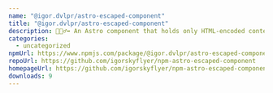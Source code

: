 ```yaml
---
name: "@igor.dvlpr/astro-escaped-component"
title: "@igor.dvlpr/astro-escaped-component"
description: 🏃🏻‍♂️‍➡️ An Astro component that holds only HTML-encoded content. 📜
categories:
  - uncategorized
npmUrl: https://www.npmjs.com/package/@igor.dvlpr/astro-escaped-component
repoUrl: https://github.com/igorskyflyer/npm-astro-escaped-component
homepageUrl: https://github.com/igorskyflyer/npm-astro-escaped-component
downloads: 9
---
```


